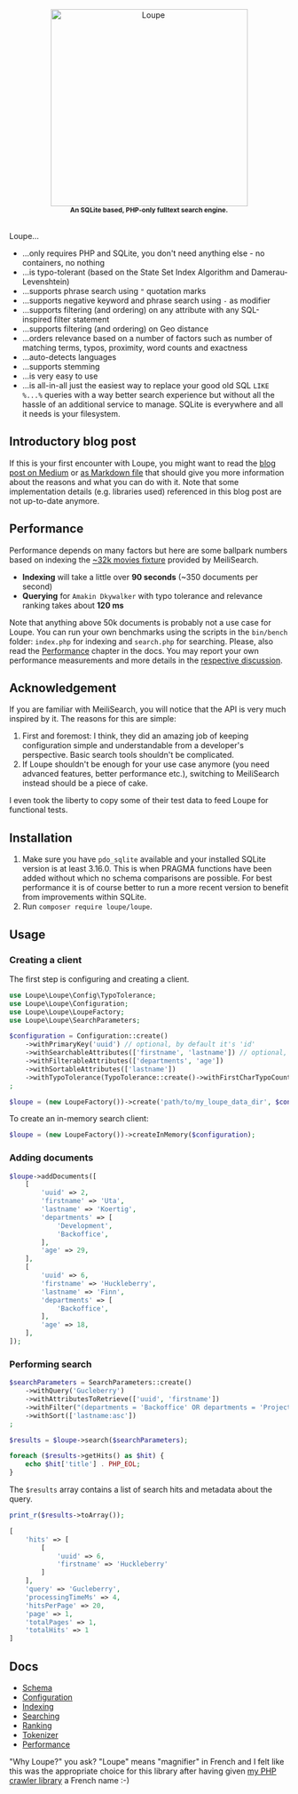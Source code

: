 <div align="center">
  <img src="./logo/logo.svg" width="355px" alt="Loupe"><br/>
  <small><b>An SQLite based, PHP-only fulltext search engine.</b></small>
</div>

<br/>

Loupe…

* …only requires PHP and SQLite, you don't need anything else - no containers, no nothing
* …is typo-tolerant (based on the State Set Index Algorithm and Damerau-Levenshtein)
* …supports phrase search using `"` quotation marks
* …supports negative keyword and phrase search using `-` as modifier
* …supports filtering (and ordering) on any attribute with any SQL-inspired filter statement
* …supports filtering (and ordering) on Geo distance
* …orders relevance based on a number of factors such as number of matching terms, typos, proximity, word counts and exactness
* …auto-detects languages
* …supports stemming
* …is very easy to use
* …is all-in-all just the easiest way to replace your good old SQL `LIKE %...%` queries with a way better search 
  experience but without all the hassle of an additional service to manage. SQLite is everywhere and all it needs is 
  your filesystem.

## Introductory blog post

If this is your first encounter with Loupe, you might want to read the [blog post on Medium][Blog_Medium] or [as 
Markdown file][Blog_Repository] that should give you more information about the reasons and what you can do with it. 
Note that some implementation details (e.g. libraries used) referenced in this blog post are not up-to-date anymore.

## Performance

Performance depends on many factors but here are some ballpark numbers based on indexing the 
[~32k movies fixture][MeiliSearch_Movies] provided by MeiliSearch.

* **Indexing** will take a little over **90 seconds** (~350 documents per second)
* **Querying** for `Amakin Dkywalker` with typo tolerance and relevance ranking takes about **120 ms**

Note that anything above 50k documents is probably not a use case for Loupe. You can run your own benchmarks 
using the scripts in the `bin/bench` folder: `index.php` for indexing and `search.php` for searching. 
Please, also read the [Performance](./docs/performance.md) chapter in the docs. You may report your own performance 
measurements and more details in the [respective discussion][Performance_Topic]. 

## Acknowledgement

If you are familiar with MeiliSearch, you will notice that the API is very much inspired by it. The
reasons for this are simple:

1. First and foremost: I think, they did an amazing job of keeping configuration simple and understandable from a 
   developer's perspective. Basic search tools shouldn't be complicated.
2. If Loupe shouldn't be enough for your use case anymore (you need advanced features, better performance etc.), 
   switching to MeiliSearch instead should be a piece of cake.

I even took the liberty to copy some of their test data to feed Loupe for functional tests.

## Installation

1. Make sure you have `pdo_sqlite` available and your installed SQLite version is at least 3.16.0. This is when 
   PRAGMA functions have been added without which no schema comparisons are possible. For best performance it is of
   course better to run a more recent version to benefit from improvements within SQLite.
2. Run `composer require loupe/loupe`.

## Usage

### Creating a client

The first step is configuring and creating a client.

```php
use Loupe\Loupe\Config\TypoTolerance;
use Loupe\Loupe\Configuration;
use Loupe\Loupe\LoupeFactory;
use Loupe\Loupe\SearchParameters;

$configuration = Configuration::create()
    ->withPrimaryKey('uuid') // optional, by default it's 'id'
    ->withSearchableAttributes(['firstname', 'lastname']) // optional, by default it's ['*'] - everything is indexed
    ->withFilterableAttributes(['departments', 'age'])
    ->withSortableAttributes(['lastname'])
    ->withTypoTolerance(TypoTolerance::create()->withFirstCharTypoCountsDouble(false)) // can be further fine-tuned but is enabled by default
;

$loupe = (new LoupeFactory())->create('path/to/my_loupe_data_dir', $configuration);
```

To create an in-memory search client:

```php
$loupe = (new LoupeFactory())->createInMemory($configuration);
```

### Adding documents

```php
$loupe->addDocuments([
    [
        'uuid' => 2,
        'firstname' => 'Uta',
        'lastname' => 'Koertig',
        'departments' => [
            'Development',
            'Backoffice',
        ],
        'age' => 29,
    ],
    [
        'uuid' => 6,
        'firstname' => 'Huckleberry',
        'lastname' => 'Finn',
        'departments' => [
            'Backoffice',
        ],
        'age' => 18,
    ],
]);
```

### Performing search

```php
$searchParameters = SearchParameters::create()
    ->withQuery('Gucleberry')
    ->withAttributesToRetrieve(['uuid', 'firstname'])
    ->withFilter("(departments = 'Backoffice' OR departments = 'Project Management') AND age > 17")
    ->withSort(['lastname:asc'])
;

$results = $loupe->search($searchParameters);

foreach ($results->getHits() as $hit) {
    echo $hit['title'] . PHP_EOL;
}
```

The `$results` array contains a list of search hits and metadata about the query.

```php
print_r($results->toArray());

[
    'hits' => [
        [
            'uuid' => 6,
            'firstname' => 'Huckleberry'
        ]
    ],
    'query' => 'Gucleberry',
    'processingTimeMs' => 4,
    'hitsPerPage' => 20,
    'page' => 1,
    'totalPages' => 1,
    'totalHits' => 1
]
```

## Docs

* [Schema](./docs/schema.md)
* [Configuration](./docs/configuration.md)
* [Indexing](./docs/indexing.md)
* [Searching](./docs/searching.md)
* [Ranking](./docs/ranking.md)
* [Tokenizer](./docs/tokenizer.md)
* [Performance](./docs/performance.md)

"Why Loupe?" you ask? "Loupe" means "magnifier" in French and I felt like this was the appropriate choice for this 
library after having given [my PHP crawler library][Escargot] a French name :-)

[Escargot]: https://github.com/terminal42/escargot
[Blog_Medium]: https://medium.com/@yanick.witschi/loupe-a-search-engine-with-only-php-and-sqlite-1c0d83024a71
[Blog_Repository]: ./docs/blog_post.md
[MeiliSearch_Movies]: https://www.meilisearch.com/movies.json
[Performance_Topic]: https://github.com/loupe-php/loupe/discussions/17
